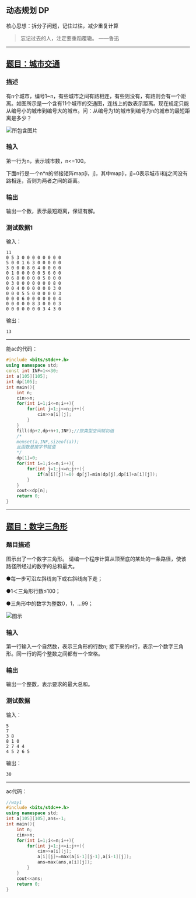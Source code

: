 ## 动态规划 DP
核心思想：拆分子问题，记住过往，减少重复计算

>忘记过去的人，注定要重蹈覆辙。 ——鲁迅
--------
## [题目：城市交通](https://qucode.cn/p/2036)
### 描述
有n个城市，编号1~n，有些城市之间有路相连，有些则没有，有路则会有一个距离。如图所示是一个含有11个城市的交通图，连线上的数表示距离。现在规定只能从编号小的城市到编号大的城市。问：从编号为1的城市到编号为n的城市的最短距离是多少？

![所包含图片](https://qucode.cn/p/2036/file/Sr0nxp-J2e4A2BiZfZghn.png?type=additional_file)
### 输入
第一行为n，表示城市数，n<=100。

下面n行是一个n*n的邻接矩阵map[i，j]，其中map[i，j]=0表示城市i和j之间没有路相连，否则为两者之间的距离。
### 输出
输出一个数，表示最短距离，保证有解。
### 测试数据1
输入：
```input
11
0 5 3 0 0 0 0 0 0 0 0
5 0 0 1 6 3 0 0 0 0 0
3 0 0 0 8 0 4 0 0 0 0
0 1 0 0 0 0 0 5 6 0 0
0 6 8 0 0 0 0 5 0 0 0
0 3 0 0 0 0 0 0 0 8 0
0 0 4 0 0 0 0 0 0 3 0
0 0 0 5 5 0 0 0 0 0 3
0 0 0 6 0 0 0 0 0 0 4
0 0 0 0 0 8 3 0 0 0 3
0 0 0 0 0 0 0 3 4 3 0
```
输出：
```output
13
```
-------
能ac的代码：
```cpp
#include <bits/stdc++.h>
using namespace std;
const int INF=1<<30;
int a[105][105];
int dp[105];
int main(){
	int n;
	cin>>n;
	for(int i=1;i<=n;i++){
		for(int j=1;j<=n;j++){
			cin>>a[i][j];
		}
	}
	fill(dp+2,dp+n+1,INF);//按类型空间赋初值
	/*
	memset(a,INF,sizeof(a));
	此函数是按字节赋值
	*/
	dp[1]=0;
	for(int i=1;i<=n;i++){
		for(int j=1;j<=n;j++){
			if(a[i][j]!=0) dp[j]=min(dp[j],dp[i]+a[i][j]);
		}
	}
	cout<<dp[n];
    return 0;
}
```
-----
## [题目：数字三角形](https://qucode.cn/p/2037)
### 题目描述
图示出了一个数字三角形。 请编一个程序计算从顶至底的某处的一条路径，使该路径所经过的数字的总和最大。

●每一步可沿左斜线向下或右斜线向下走；

●1＜三角形行数≤100；

●三角形中的数字为整数0，1，…99；

![图示](https://qucode.cn/p/2037/file/9KOJrf1O8d2c-6_a8WnLo.png?type=additional_file)
### 输入
第一行输入一个自然数，表示三角形的行数n; 接下来的n行，表示一个数字三角形。同一行的两个整数之间都有一个空格。
### 输出
输出一个整数，表示要求的最大总和。
### 测试数据
输入：
```input
5
7
3 8
8 1 0
2 7 4 4
4 5 2 6 5
```
输出：
```output
30
```
-----
ac代码：
```cpp
//way1
#include <bits/stdc++.h>
using namespace std;
int a[105][105],ans=-1;
int main(){
	int n;
	cin>>n;
	for(int i=1;i<=n;i++){
		for(int j=1;j<=i;j++){
			cin>>a[i][j];
			a[i][j]+=max(a[i-1][j-1],a[i-1][j]);
            ans=max(ans,a[i][j]);
		}
	}
    cout<<ans;
    return 0;
}
```
